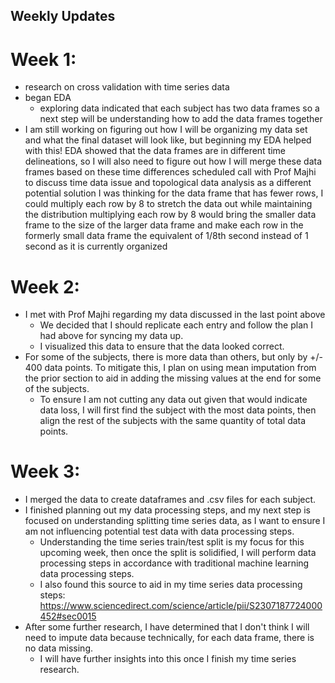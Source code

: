 ## Weekly Updates

# Week 1:

- research on cross validation with time series data
- began EDA
  - exploring data indicated that each subject has two data frames so a next step will be understanding how to add the data frames together
- I am still working on figuring out how I will be organizing my data set and what the final dataset will look like, but beginning my EDA helped with this!
EDA showed that the data frames are in different time delineations, so I will also need to figure out how I will merge these data frames based on these time differences
scheduled call with Prof Majhi to discuss time data issue and topological data analysis as a different potential solution
I was thinking for the data frame that has fewer rows, I could multiply each row by 8 to stretch the data out while maintaining the distribution
multiplying each row by 8 would bring the smaller data frame to the size of the larger data frame and make each row in the formerly small data frame the equivalent of 1/8th second instead of 1 second as it is currently organized

# Week 2:

- I met with Prof Majhi regarding my data discussed in the last point above
  - We decided that I should replicate each entry and follow the plan I had above for syncing my data up. 
  - I visualized this data to ensure that the data looked correct. 
- For some of the subjects, there is more data than others, but only by +/- 400 data points. To mitigate this, I plan on using mean imputation from the prior section to aid in adding the missing values at the end for some of the subjects. 
  - To ensure I am not cutting any data out given that would indicate data loss, I will first find the subject with the most data points, then align the rest of the subjects with the same quantity of total data points.

# Week 3:

- I merged the data to create dataframes and .csv files for each subject.
- I finished planning out my data processing steps, and my next step is focused on understanding splitting time series data, as I want to ensure I am not influencing potential test data with data processing steps.
  - Understanding the time series train/test split is my focus for this upcoming week, then once the split is solidified, I will perform data processing steps in accordance with traditional machine learning data processing steps.
  - I also found this source to aid in my time series data processing steps: https://www.sciencedirect.com/science/article/pii/S2307187724000452#sec0015
- After some further research, I have determined that I don't think I will need to impute data because technically, for each data frame, there is no data missing.
  - I will have further insights into this once I finish my time series research.
